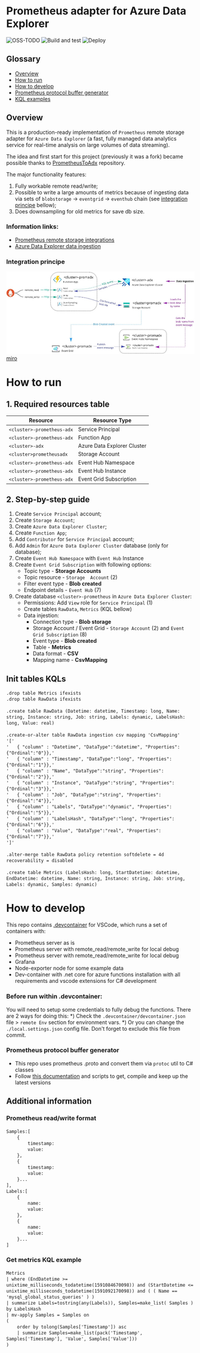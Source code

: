 # Prometheus adapter for Azure Data Explorer

![OSS-TODO](https://img.shields.io/badge/OSS--TODO-71%25%2020%2F28-green) 
![Build and test](https://github.com/dodopizza/Prometheus-AzureDataExplorer/workflows/Build%20and%20test/badge.svg)
![Deploy](https://github.com/dodopizza/Prometheus-AzureDataExplorer/workflows/Deploy/badge.svg)

## Glossary

* [Overview](#overview)
* [How to run](#how-to-run)
* [How to develop](#how-to-develop)
* [Prometheus protocol buffer generator](PrometheusHelper/proto/)
* [KQL examples](#get-metrics-kql-example)

## Overview

This is a production-ready implementation of `Prometheus` remote storage adapter for `Azure Data Explorer` (a fast, fully managed data analytics service for real-time analysis on large volumes of data streaming).

The idea and first start for this project (previously it was a fork) became possible thanks to [PrometheusToAdx](https://github.com/cosh/PrometheusToAdx) repository.

The major functionality features:
1) Fully workable remote read/write;
1) Possible to write a large amounts of metrics because of ingesting data via sets of `blobstorage` -> `eventgrid` -> `eventhub` chain (see [integration principe](#integration-principe) bellow);
2) Does downsampling for old metrics for save db size.

### Information links:
* [Prometheus remote storage integrations](https://prometheus.io/docs/prometheus/latest/storage/#remote-storage-integrations)
* [Azure Data Explorer data ingestion](https://docs.microsoft.com/en-us/azure/data-explorer/ingest-data-overview)

### Integration principe

![Ingestion flow](docs/img/01.jpg)
[miro](https://miro.com/app/board/o9J_lczmDj4=/)

# How to run

## 1. Required resources table

Resource | Resource Type
---|---
`<cluster>-prometheus-adx` | Service Principal
`<cluster>-prometheus-adx` | Function App
`<cluster>-adx` | Azure Data Explorer Cluster
`<cluster>prometheusadx`  | Storage  Account
`<cluster>-prometheus-adx` | Event Hub Namespace
`<cluster>-prometheus-adx` | Event Hub Instance
`<cluster>-prometheus-adx` | Event Grid Subscription

## 2. Step-by-step guide

1) Create `Service Principal` account;
2) Create `Storage Account`;
3) Create `Azure Data Explorer Cluster`;
4) Create `Function App`;
5) Add `Contributor` for `Service Principal` account;
6) Add `Admin` for `Azure Data Explorer Cluster` database (only for database);
7) Create `Event Hub Namespace` with `Event Hub` Instance
8) Create `Event Grid Subscription` with following options:
	* Topic type - **Storage Accounts**
	* Topic resource - `Storage  Account` (2)
	* Filter event type - **Blob created**
	* Endpoint details - `Event Hub` (7)
9) Create database `<cluster>-prometheus` in `Azure Data Explorer Cluster`:
	* Permissions: Add `View` role for `Service Principal` (1)
	* Create tables `RawData`, `Metrics` (KQL bellow)
	* Data injestion:
		* Connection type - **Blob storage**
		* Storage Account / Event Grid - `Storage Account` (2) and `Event Grid Subscription` (8)
		* Event type - **Blob created**
		* Table - **Metrics**
		* Data format - **CSV**
		* Mapping name - **CsvMapping**

## Init tables KQLs

```
.drop table Metrics ifexists
.drop table RawData ifexists

.create table RawData (Datetime: datetime, Timestamp: long, Name: string, Instance: string, Job: string, Labels: dynamic, LabelsHash: long, Value: real)

.create-or-alter table RawData ingestion csv mapping 'CsvMapping'
'['
'   { "column" : "Datetime", "DataType":"datetime", "Properties":{"Ordinal":"0"}},'
'   { "column" : "Timestamp", "DataType":"long", "Properties":{"Ordinal":"1"}},'
'   { "column" : "Name", "DataType":"string", "Properties":{"Ordinal":"2"}},'
'   { "column" : "Instance", "DataType":"string", "Properties":{"Ordinal":"3"}},'
'   { "column" : "Job", "DataType":"string", "Properties":{"Ordinal":"4"}},'
'   { "column" : "Labels", "DataType":"dynamic", "Properties":{"Ordinal":"5"}},'
'   { "column" : "LabelsHash", "DataType":"long", "Properties":{"Ordinal":"6"}},'
'   { "column" : "Value", "DataType":"real", "Properties":{"Ordinal":"7"}},'
']'

.alter-merge table RawData policy retention softdelete = 4d recoverability = disabled

.create table Metrics (LabelsHash: long, StartDatetime: datetime, EndDatetime: datetime, Name: string, Instance: string, Job: string, Labels: dynamic, Samples: dynamic)
```

# How to develop

This repo contains [.devcontainer](https://code.visualstudio.com/docs/remote/containers) for VSCode, which runs a set of containers with:
* Prometheus server as is
* Prometheus server with remote_read/remote_write for local debug
* Prometheus server with remote_read/remote_write for local debug
* Grafana
* Node-exporter node for some example data
* Dev-container with .net core for azure functions installation with all requirements and vscode extensions for C# development

### Before run within .devcontainer:

You will need to setup some credentials to fully debug the functions. There are 2 ways for doing this:
*) Check the `.devcontainer/devcontainer.json` file > `remote Env` section for environment vars.
*) Or you can change the `./local.settings.json` config file. Don't forget to exclude this file from commit.

### Prometheus protocol buffer generator

* This repo uses prometheus .proto and convert them via `protoc` util to C# classes
* Follow [this documentation](PrometheusHelper/proto/) and scripts to get, compile and keep up the latest versions

## Additional information

### Prometheus read/write format

```
Samples:[
	{
		timestamp:
		value:
	},
	{
		timestamp:
		value:
	}...
],
Labels:[
    {
		name:
		value:
	},
	{
		name:
		value:
	}...
]
```

### Get metrics KQL example
```
Metrics
| where (EndDatetime >= unixtime_milliseconds_todatetime(1591084670098)) and (StartDatetime <= unixtime_milliseconds_todatetime(1591092170098)) and ( ( Name == 'mysql_global_status_queries' ) )
| summarize Labels=tostring(any(Labels)), Samples=make_list( Samples ) by LabelsHash
| mv-apply Samples = Samples on
(
    order by tolong(Samples['Timestamp']) asc
    | summarize Samples=make_list(pack('Timestamp', Samples['Timestamp'], 'Value', Samples['Value']))
)
```
